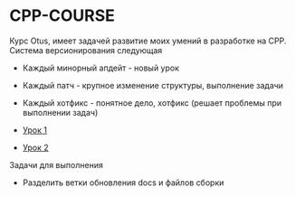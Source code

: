# CPP-COURSE

Курс Otus, имеет задачей развитие моих умений в разработке на CPP.
Система версионирования следующая 
+ Каждый минорный апдейт - новый урок
+ Каждый патч - крупное изменение структуры, выполнение задачи
+ Каждый хотфикс - понятное дело, хотфикс (решает проблемы при выполнении задач)


+ [Урок 1](docs/1.md)
+ [Урок 2](docs/2.md)


Задачи для выполнения
+ Разделить ветки обновления docs и файлов сборки
